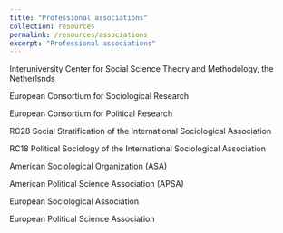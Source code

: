 ```yaml
---
title: "Professional associations"
collection: resources 
permalink: /resources/associations
excerpt: "Professional associations"
---
```



Interuniversity Center for Social Science Theory and Methodology, the Netherlsnds 

European Consortium for Sociological Research

European Consortium for Political Research

RC28 Social Stratification of the International Sociological Association

RC18 Political Sociology of the International Sociological Association

American Sociological Organization (ASA)

American Political Science Association (APSA)

European Sociological Association

European Political Science Association
